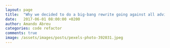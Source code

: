 ```yaml
---
layout: page
title:  "Why we decided to do a big-bang rewrite going against all advice"
date:   2017-06-01 08:00:00 +0200
author: Amando Abreu
categories: code refactor
comments: true
image: /assets/images/posts/pexels-photo-392031.jpeg
---
```

